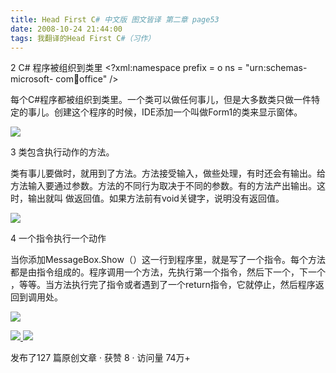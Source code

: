 ```yaml
---
title: Head First C# 中文版 图文皆译 第二章 page53
date: 2008-10-24 21:44:00
tags: 我翻译的Head First C#（习作）
---
```

2 C#  程序被组织到类里  <?xml:namespace prefix = o ns = "urn:schemas-microsoft-
com:office:office" />

每个C#程序都被组织到类里。一个类可以做任何事儿，但是大多数类只做一件特定的事儿。创建这个程序的时候，IDE添加一个叫做Form1的类来显示窗体。

![](https://p-blog.csdn.net/images/p_blog_csdn_net/cuipengfei1/EntryImages/20081024/%E6%88%AA%E5%9B%BE04.jpg)

3  类包含执行动作的方法。

类有事儿要做时，就用到了方法。方法接受输入，做些处理，有时还会有输出。给方法输入要通过参数。方法的不同行为取决于不同的参数。有的方法产出输出。这时，输出就叫
做返回值。如果方法前有void关键字，说明没有返回值。

![](https://p-blog.csdn.net/images/p_blog_csdn_net/cuipengfei1/EntryImages/20081024/%E6%88%AA%E5%9B%BE05.jpg)

4  一个指令执行一个动作

当你添加MessageBox.Show（）这一行到程序里，就是写了一个指令。每个方法都是由指令组成的。程序调用一个方法，先执行第一个指令，然后下一个，下一个
，等等。当方法执行完了指令或者遇到了一个return指令，它就停止，然后程序返回到调用处。

![](https://p-blog.csdn.net/images/p_blog_csdn_net/cuipengfei1/EntryImages/20081024/%E6%88%AA%E5%9B%BE06633604814651210008.jpg)



[ ![](https://profile.csdnimg.cn/5/2/5/3_cuipengfei1)
![](https://g.csdnimg.cn/static/user-reg-year/1x/11.png)
](https://blog.csdn.net/cuipengfei1)



发布了127 篇原创文章  ·  获赞 8  ·  访问量 74万+

